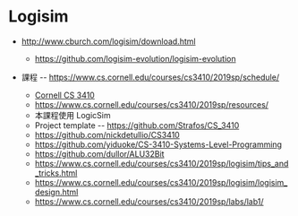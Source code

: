 # Logisim

* http://www.cburch.com/logisim/download.html
    * https://github.com/logisim-evolution/logisim-evolution

* 課程 -- https://www.cs.cornell.edu/courses/cs3410/2019sp/schedule/
    * [Cornell CS 3410](https://www.youtube.com/channel/UCQT5GZi-ROaDmfM-Hu-ydMw/videos)
    * https://www.cs.cornell.edu/courses/cs3410/2019sp/resources/
    * 本課程使用 LogicSim
    * Project template -- https://github.com/Strafos/CS_3410
    * https://github.com/nickdetullio/CS3410
    * https://github.com/yiduoke/CS-3410-Systems-Level-Programming
    * https://github.com/dullor/ALU32Bit
    * https://www.cs.cornell.edu/courses/cs3410/2019sp/logisim/tips_and_tricks.html
    * https://www.cs.cornell.edu/courses/cs3410/2019sp/logisim/logisim_design.html
    * https://www.cs.cornell.edu/courses/cs3410/2019sp/labs/lab1/